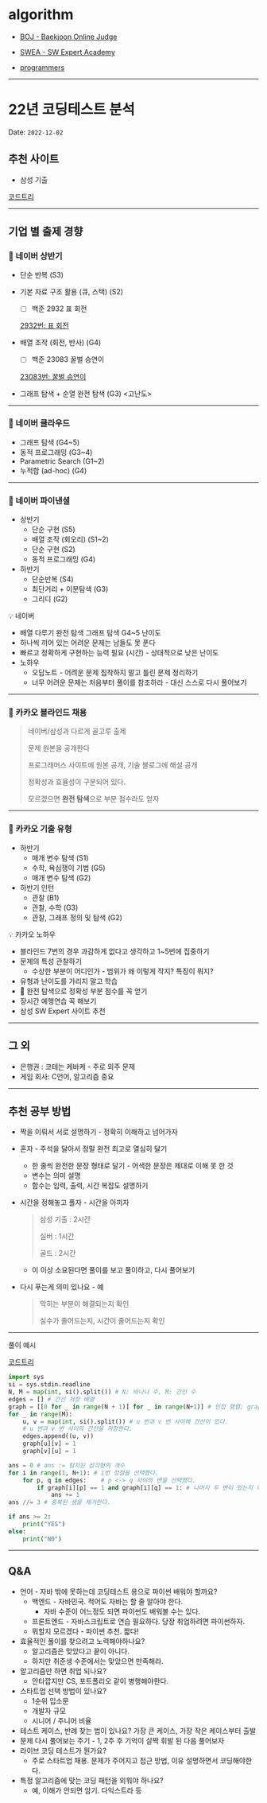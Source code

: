 # algorithm

- [BOJ - Baekjoon Online Judge](https://www.acmicpc.net/)

- [SWEA - SW Expert Academy](https://swexpertacademy.com/main/main.do)

- [programmers](https://school.programmers.co.kr/)

---
# 22년 코딩테스트 분석

Date: `2022-12-02`


## 추천 사이트

- 삼성 기출

[코드트리](https://www.codetree.ai/landing)

---

## 기업 별 출제 경향

### 📗 네이버 상반기

- 단순 반복 (S3)
- 기본 자료 구조 활용 (큐, 스택) (S2)
    - [ ]  백준 2932 표 회전
    
    [2932번: 표 회전](https://www.acmicpc.net/problem/2932)
    
- 배열 조작 (회전, 반사) (G4)
    - [ ]  백준 23083 꿀벌 승연이
    
    [23083번: 꿀벌 승연이](https://www.acmicpc.net/problem/23083)
    
- 그래프 탐색 + 순열 완전 탐색 (G3) <고난도>

---

### 📗 네이버 클라우드

- 그래프 탐색 (G4~5)
- 동적 프로그래밍 (G3~4)
- Parametric Search (G1~2)
- 누적합 (ad-hoc) (G4)

---

### 📗 네이버 파이낸셜

- 상반기
    - 단순 구현 (S5)
    - 배열 조작 (회오리) (S1~2)
    - 단순 구현 (S2)
    - 동적 프로그래밍 (G4)
- 하반기
    - 단순반복 (S4)
    - 최단거리 + 이분탐색 (G3)
    - 그리디 (G2)

<aside>
💡 네이버 

- 배열 다루기 완전 탐색 그래프 탐색 G4~5 난이도
- 하나씩 끼어 있는 어려운 문제는 남들도 못 푼다
- 빠르고 정확하게 구현하는 능력 필요 (시간) - 상대적으로 낮은 난이도
- 노하우
    - 오답노트 - 어려운 문제 집착하지 말고 틀린 문제 정리하기
    - 너무 어려운 문제는 처음부터 풀이를 참조하라 - 대신 스스로 다시 풀어보기
</aside>

---

### 📙 카카오 블라인드 채용

> 네이버/삼성과 다르게 골고루 출제
> 
> 
> 문제 원본을 공개한다
> 
> 프로그래머스 사이트에 원본 공개, 기술 블로그에 해설 공개
> 
> 정확성과 효율성이 구분되어 있다.
> 
> 모르겠으면 **완전 탐색**으로 부분 점수라도 얻자
> 

---

### 📙 카카오 기출 유형

- 하반기
    - 매개 변수 탐색 (S1)
    - 수학, 욕심쟁이 기법 (G5)
    - 매개 변수 탐색 (G2)
- 하반기 인턴
    - 관찰 (B1)
    - 관찰, 수학 (G3)
    - 관찰, 그래프 정의 및 탐색 (G2)

<aside>
💡 카카오 노하우

- 블라인드 7번의 경우 과감하게 없다고 생각하고 1~5번에 집중하기
- 문제의 특성 관찰하기
    - 수상한 부분이 어디인가 - 범위가 왜 이렇게 작지? 특징이 뭐지?
- 유형과 난이도를 가리지 말고 학습
- 💫 완전 탐색으로 정확성 부분 점수를 꼭 얻기
- 장시간 예행연습 꼭 해보기
- 삼성 SW Expert 사이트 추천
</aside>

---

## 그 외

- 은행권 : 코테는 케바케 - 주로 외주 문제
- 게임 회사: C언어, 알고리즘 중요

---

## 추천 공부 방법

- 짝을 이뤄서 서로 설명하기 - 정확히 이해하고 넘어가자
- 혼자 - 주석을 달아서 정말 완전 최고로 열심히 달기
    - 한 줄씩 완전한 문장 형태로 달기 - 어색한 문장은 제대로 이해 못 한 것
    - 변수는 의미 설명
    - 함수는 입력, 출력, 시간 복잡도 설명하기
- 시간을 정해놓고 풀자 - 시간을 아끼자
    
    > 삼성 기출 : 2시간
    > 
    > 
    > 실버 : 1시간
    > 
    > 골드 : 2시간
    > 
    - 이 이상 소요된다면 풀이를 보고 풀이하고, 다시 풀어보기
- 다시 푸는게 의미 있나요 - 예
    
    > 막히는 부분이 해결되는지 확인
    > 
    > 
    > 실수가 줄어드는지, 시간이 줄어드는지 확인
    > 
    

---

풀이 예시

[코드트리](https://www.codetree.ai/frequent-problems/triangular-relationship/description)

```python
import sys
si = sys.stdin.readline
N, M = map(int, si().split()) # N: 바나나 수, M: 간선 수
edges = [] # 간선 저장 배열
graph = [[0 for _ in range(N + 1)] for _ in range(N+1)] # 인접 행렬; graph[i][j] = 1 이라면, i 와 j 사이에 간선이 존재한다.
for _ in range(M):
	u, v = map(int, si().split()) # u 번과 v 번 사이에 간선이 있다.
	# u 번과 v 번 사이의 간선을 저장한다.
	edges.append((u, v))
	graph[u][v] = 1
	graph[v][u] = 1

ans = 0 # ans := 탐지된 삼각형의 개수
for i in range(1, N+1): # i번 정점을 선택했다.
	for p, q in edges:    # p <-> q 사이의 변을 선택했다.
		if graph[i][p] == 1 and graph[i][q] == 1: # 나머지 두 변이 있는지 확인한다.
			ans += 1
ans //= 3 # 중복된 셈을 제거한다.

if ans >= 2:
	print("YES")
else:
	print("NO")
```

---

## Q&A

- 언어 - 자바 밖에 못하는데 코딩테스트 용으로 파이썬 배워야 할까요?
    - 백엔드 - 자바민국. 적어도 자바는 할 줄 알아야 한다.
        - 자바 수준이 어느정도 되면 파이썬도 배워볼 수는 있다.
    - 프론트엔드 - 자바스크립트로 연습 필요하다. 당장 취업하려면 파이썬하자.
    - 뭐할지 모르겠다 - 파이썬 추천. 짧다!
- 효율적인 풀이를 찾으려고 노력해야하나요?
    - 알고리즘은 맞았다고 끝이 아니다.
    - 하지만 취준생 수준에서는 맞았으면 만족해라.
- 알고리즘만 하면 취업 되나요?
    - 안타깝지만 CS, 포트폴리오 같이 병행해야한다.
- 스타트업 선택 방법이 있나요?
    - 1순위 입소문
    - 개발자 규모
    - 시니어 / 주니어 비율
- 테스트 케이스, 반례 찾는 법이 있나요? 가장 큰 케이스, 가장 작은 케이스부터 출발
- 문제 다시 풀어보는 주기 - 1, 2주 후 기억이 살짝 휘발 된 다음 풀어보자
- 라이브 코딩 테스트가 뭔가요?
    - 주로 스타트업 채용. 문제가 주어지고 접근 방법, 이유 설명하면서 코딩해야한다.
- 특정 알고리즘에 맞는 코딩 패턴을 외워야 하나요?
    - 예, 이해가 안되면 암기. 다익스트라 등
